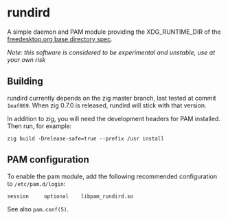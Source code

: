 # rundird

A simple daemon and PAM module providing the XDG_RUNTIME_DIR of the
[freedesktop.org base directory spec](https://specifications.freedesktop.org/basedir-spec/basedir-spec-latest.html).

*Note: this software is considered to be experimental and unstable, use at
your own risk*

## Building

rundird currently depends on the zig master branch, last tested at commit
`1eaf069`. When zig 0.7.0 is released, rundird will stick with that version.

In addition to zig, you will need the development headers for PAM
installed. Then run, for example:

```
zig build -Drelease-safe=true --prefix /usr install
```

## PAM configuration

To enable the pam module, add the following recommended configuration to
`/etc/pam.d/login`:

```
session		optional	libpam_rundird.so
```

See also `pam.conf(5)`.
